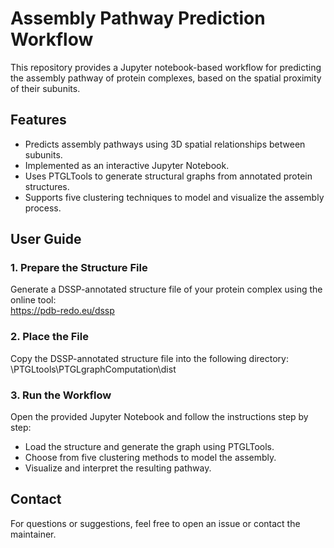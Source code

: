 # Assembly Pathway Prediction Workflow

This repository provides a Jupyter notebook-based workflow for predicting the assembly pathway of protein complexes, based on the spatial proximity of their subunits.

## Features

- Predicts assembly pathways using 3D spatial relationships between subunits.
- Implemented as an interactive Jupyter Notebook.
- Uses PTGLTools to generate structural graphs from annotated protein structures.
- Supports five clustering techniques to model and visualize the assembly process.

## User Guide

### 1. Prepare the Structure File

Generate a DSSP-annotated structure file of your protein complex using the online tool:  
https://pdb-redo.eu/dssp

### 2. Place the File

Copy the DSSP-annotated structure file into the following directory: \PTGLtools\PTGLgraphComputation\dist
### 3. Run the Workflow

Open the provided Jupyter Notebook and follow the instructions step by step:

- Load the structure and generate the graph using PTGLTools.
- Choose from five clustering methods to model the assembly.
- Visualize and interpret the resulting pathway.

## Contact

For questions or suggestions, feel free to open an issue or contact the maintainer.
